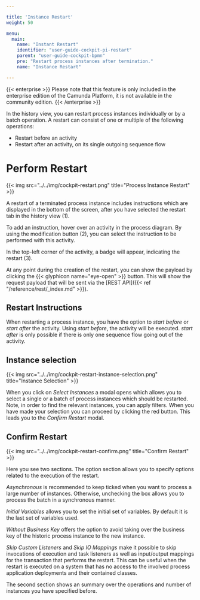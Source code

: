 ```yaml
---

title: 'Instance Restart'
weight: 50

menu:
  main:
    name: "Instant Restart"
    identifier: "user-guide-cockpit-pi-restart"
    parent: "user-guide-cockpit-bpmn"
    pre: "Restart process instances after termination."
    name: "Instance Restart"

---
```

{{< enterprise >}}
Please note that this feature is only included in the enterprise edition of the Camunda Platform, it is not available in the community edition.
{{< /enterprise >}}


In the history view, you can restart process instances individually or by a batch operation. A restart can consist of one or multiple of the following operations:

* Restart before an activity
* Restart after an activity, on its single outgoing sequence flow


# Perform Restart 


{{< img src="../../img/cockpit-restart.png" title="Process Instance Restart" >}}

A restart of a terminated process instance includes instructions which are displayed in the bottom of the screen, after you have selected the restart tab in the history view (1).  

To add an instruction, hover over an activity in the process diagram. By using the modification button (2), you can select the instruction to be performed with this activity.

In the top-left corner of the activity, a badge will appear, indicating the restart (3).

At any point during the creation of the restart, you can show the payload by clicking the {{< glyphicon name="eye-open" >}} button. This will show the request payload that will be sent via the [REST API]({{< ref "/reference/rest/_index.md" >}}).


## Restart Instructions 

When restarting a process instance, you have the option to *start before* or *start after* the activity. Using *start before*, the activity will be executed. *start after* is only possible if there is only one sequence flow going out of the activity.

## Instance selection  

{{< img src="../../img/cockpit-restart-instance-selection.png" title="Instance Selection" >}}

When you click on *Select Instances* a modal opens which allows you to select a single or a batch of process instances which should be restarted. Note, in order to find the relevant instances, you can apply filters. When you have made your selection you can proceed by clicking the red button. This leads you to the *Confirm Restart* modal.  


## Confirm Restart 

{{< img src="../../img/cockpit-restart-confirm.png" title="Confirm Restart" >}}

Here you see two sections. The option section allows you to specify options related to the execution of the restart.

*Asynchronous* is recommended to keep ticked when you want to process a large number of instances. Otherwise, unchecking the box allows you to process the batch in a synchronous manner.

*Initial Variables* allows you to set the initial set of variables. By default it is the last set of variables used.  

*Without Business Key* offers the option to avoid taking over the business key of the historic process instance to the new instance. 

*Skip Custom Listeners* and *Skip IO Mappings* make it possible to skip invocations of execution and task listeners as well as input/output mappings for the transaction that performs the restart. This can be useful when the restart is executed on a system that has no access to the involved process application deployments and their contained classes.
 
The second section shows an summary over the operations and number of instances you have specified before.
 


